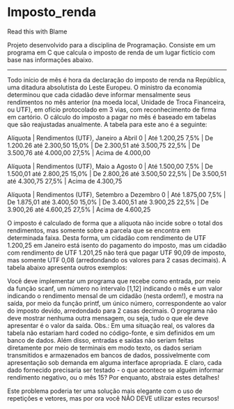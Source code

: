 # Imposto_renda
Read this with Blame


Projeto desenvolvido para a disciplina de Programação. Consiste em um programa em C que calcula o imposto de renda de um lugar fictício com base nas informações abaixo.

------

Todo início de mês é hora da declaração do imposto de renda na República, uma ditadura absolutista do Leste Europeu. O ministro da economia determinou que cada cidadão deve informar mensalmente seus rendimentos no mês anterior (na moeda local, Unidade de Troca Financeira, ou UT₣), em ofício protocolado em 3 vias, com reconhecimento de firma em cartório. O cálculo do imposto a pagar no mês é baseado em tabelas que são reajustadas anualmente. A tabela para este ano é a seguinte:


Alíquota | Rendimentos (UT₣), Janeiro a Abril
0        |           Até 1.200,25
7,5%     |           De 1.200.26 até 2.300,50
15,0%    |           De 2.300,51 até 3.500,75
22,5%    |           De 3.500,76 até 4.000,00
27,5%    |           Acima de 4.000,00

Alíquota | Rendimentos (UT₣), Maio a Agosto
0        |           Até 1.500,00
7,5%     |           De 1.500,01 até 2.800,25
15,0%    |           De 2.800,26 até 3.500,50
22,5%    |           De 3.500,51 até 4.300,75
27,5%    |           Acima de 4.300,75

Alíquota | Rendimentos (UT₣), Setembro a Dezembro
0        |          Até 1.875,00
7,5%     |          De 1.875,01 até 3.400,50
15,0%    |          De 3.400,51 até 3.900,25
22,5%    |          De 3.900,26 até 4.600,25
27,5%    |          Acima de 4.600,25

O imposto é calculado de forma que a alíquota não incide sobre o total dos rendimentos, mas somente sobre a parcela que se encontra em determinada faixa. Desta forma, um cidadão com rendimento de UT₣ 1.200,25 em Janeiro está isento do pagamento do imposto, mas um cidadão com rendimento de UT₣ 1.201,25 não terá que pagar UT₣ 90,09 de imposto, mas somente UT₣ 0,08 (arredondando os valores para 2 casas decimais). A tabela abaixo apresenta outros exemplos:

Você deve implementar um programa que recebe como entrada, por meio da função scanf, um número no intervalo [1,12] indicando o mês e um valor indicando o rendimento mensal de um cidadão (nesta ordem!), e mostra na saída, por meio da função printf, um único número, correspondente ao valor do imposto devido, arredondado para 2 casas decimais. O programa não deve mostrar nenhuma outra mensagem, ou seja, tudo o que ele deve apresentar é o valor da saída. Obs.: Em uma situação real, os valores da tabela não estariam hard coded no código-fonte, e sim definidos em um banco de dados. Além disso, entradas e saídas não seriam feitas diretamente por meio de terminais em modo texto, os dados seriam transmitidos e armazenados em bancos de dados, possivelmente com apresentação sob demanda em alguma interface apropriada. E claro, cada dado fornecido precisaria ser
testado - o que acontece se alguém informar rendimento negativo, ou o mês 15? Por enquanto, abstraia estes detalhes!

Este problema poderia ter uma solução mais elegante com o uso de repetições e vetores, mas por ora você NÃO DEVE utilizar estes recursos!

